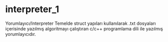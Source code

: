 # interpreter_1
Yorumlayıcı/Interpreter
Temelde struct yapıları kullanılarak .txt dosyaları içerisinde yazılmış algoritmayı çalıştıran c/c++ programlama dili ile yazılmış yorumlayıcıdır. 
